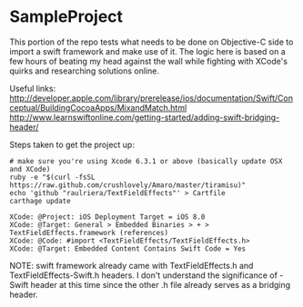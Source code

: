 # SampleProject

This portion of the repo tests what needs to be done on Objective-C side to import a swift 
framework and make use of it. The logic here is based on a few hours of beating my head against 
the wall while fighting with XCode's quirks and researching solutions online.

Useful links:
http://developer.apple.com/library/prerelease/ios/documentation/Swift/Conceptual/BuildingCocoaApps/MixandMatch.html
http://www.learnswiftonline.com/getting-started/adding-swift-bridging-header/

Steps taken to get the project up:

	# make sure you're using Xcode 6.3.1 or above (basically update OSX and XCode)
	ruby -e "$(curl -fsSL https://raw.github.com/crushlovely/Amaro/master/tiramisu)"
	echo 'github "raulriera/TextFieldEffects"' > Cartfile
	carthage update

	XCode: @Project: iOS Deployment Target = iOS 8.0
	XCode: @Target: General > Embedded Binaries > + > TextFieldEffects.framework (references)
	XCode: @Code: #import <TextFieldEffects/TextFieldEffects.h>
	XCode: @Target: Embedded Content Contains Swift Code = Yes

NOTE: swift framework already came with TextFieldEffects.h and TextFieldEffects-Swift.h headers. 
I don't understand the significance of -Swift header at this time since the other .h file already 
serves as a bridging header.
